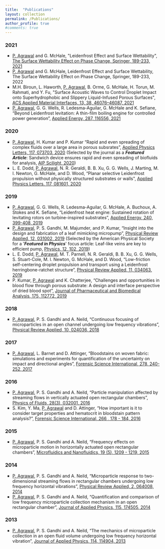```yaml
---
title:  "Publications"
layout: collection
permalink: /Publications/
author_profile: true
#comments: true
---
```


### 2021
<ul type="square">  
  <li><u>P. Agrawal</u> and G. McHale, "Leidenfrost Effect and Surface Wettability", <a href="https://link.springer.com/chapter/10.1007/978-3-030-82992-6_7">The Surface Wettability Effect on Phase Change, Springer, 189-233, 2021</a></li>
  <li><u>P. Agrawal</u> and G. McHale, Leidenfrost Effect and Surface Wettability, The Surface Wettability Effect on Phase Change, Springer, 189-233, 2022</li>
  <li>M.H. Biroun, L. Haworth, <u>P. Agrawal</u>, B. Orme, G. McHale, H. Torun, M. Rahmati, and Y. Fu, "Surface Acoustic Waves to Control Droplet Impact onto Superhydrophobic and Slippery Liquid-Infused Porous Surfaces", <a href="https://pubs.acs.org/doi/abs/10.1021/acsami.1c09217">ACS Applied Material Interfaces, 13, 38, 46076–46087, 2021</a></li>
  <li><u>P. Agrawal</u>, G. G. Wells, R. Ledesma-Aguilar, G. McHale and K. Sefiane, “Beyond Leidenfrost levitation: A thin-film boiling engine for controlled power generation”, <a href="https://www.sciencedirect.com/science/article/pii/S0306261921001045">Applied Energy, 287, 116556, 2021</a> </li>
 </ul>

### 2020
<ul type="square">
  <li><u>P. Agrawal</u>, H. Kumar and P. Kumar “Rapid and even spreading of complex fluids over a large area in porous subsrates”, <a href="https://aip.scitation.org/doi/abs/10.1063/5.0019939?journalCode=apl">Applied Physics Letters, 117, 073703, 2020</a> (Selected by the journal as a <b><i>Featured Article</i></b>: Sandwich device ensures rapid and even spreading of biofluids for analysis, <a href="https://aip.scitation.org/doi/10.1063/10.0001880">AIP Scilight, 2020</a>)</li>
  <li>L. E. Dodd, <u>P. Agrawal</u>, N. R. Geraldi, B. B. Xu, G. G. Wells, J. Marting, M. I. Newton, G. McHale, and D. Wood, “Planar selective Leidenfrost propulsion without physically structured substrates or walls", <a href="https://aip.scitation.org/doi/10.1063/5.0017699">Applied Physics Letters. 117, 081601, 2020</a></li>
</ul>

### 2019
<ul type="square">
  <li><u>P. Agrawal</u>, G. G. Wells, R. Ledesma-Aguilar, G. McHale, A. Buchoux, A. Stokes and K. Sefiane, “Leidenfrost heat engine: Sustained rotation of levitating rotors on turbine-inspired substrates”, <a href="https://www.sciencedirect.com/science/article/pii/S0306261919303320">Applied Energy, 240, 399-408, 2019</a> </li>
 <li><u>P. Agrawal</u>, P. S. Gandhi, M. Majumder, and P. Kumar, “Insight into the design and fabrication of a leaf mimicking micropump”, <a href="https://journals.aps.org/prapplied/abstract/10.1103/PhysRevApplied.12.031002">Physical Review Applied, 12, 031002, 2019</a> (Selected by the American Physical Society for a '<b><i>Featured in Physics</i></b>' focus article: Leaf-like veins are key to efficient pump, <a href="https://physics.aps.org/articles/v12/102">Physics, 12, 102, 2019</a>) </li>
 <li>L. E. Dodd, <u>P. Agrawal</u>, M. T. Parnell, N. R. Geraldi, B. B. Xu, G. G. Wells, S. Stuart-Cole, M. I. Newton, G. McHale, and D. Wood, “Low-friction self-centering droplet propulsion and transport using a Leidenfrost herringbone-ratchet structure”, <a href="https://journals.aps.org/prapplied/abstract/10.1103/PhysRevApplied.11.034063">Physical Review Applied, 11, 034063, 2019</a> </li>
 <li>P. Kumar, <u>P. Agrawal</u> and K. Chatterjee, “Challenges and opportunities in blood flow through porous substrate: A design and interface perspective of dried blood spot”, <a href="https://www.sciencedirect.com/science/article/pii/S0731708519306272">Journal of Pharmaceutical and Biomedical Analysis, 175, 112772, 2019</a> </li>
</ul>

### 2018
<ul type="square">
  <li><u>P. Agrawal</u>, P. S. Gandhi and A. Neild, “Continuous focusing of microparticles in an open channel undergoing low frequency vibrations”, <a href="https://journals.aps.org/prapplied/abstract/10.1103/PhysRevApplied.10.024036">Physical Review Applied, 10, 024036, 2018</a></li>
</ul>

### 2017
<ul type="square">
  <li><u>P. Agrawal</u>, L. Barnet and D. Attinger, “Bloodstains on woven fabric: simulations and experiments for quantification of the uncertainty on impact and directional angles”, <a href="https://www.sciencedirect.com/science/article/pii/S0379073817302645">Forensic Science International, 278, 240-252, 2017</a></li>
</ul>

### 2016
<ul type="square">
  <li><u>P. Agrawal</u>, P. S. Gandhi and A. Neild, “Particle manipulation affected by streaming flows in vertically actuated open rectangular chambers”, <a href="https://aip.scitation.org/doi/10.1063/1.4942240">Physics of Fluids, 28(3), 032001, 2016</a></li>
  <li>S. Kim, Y. Ma, <u>P. Agrawal</u> and D. Attinger, “How important is it to consider target properties and hematocrit in bloodstain pattern analysis?”, <a href="https://www.sciencedirect.com/science/article/pii/S0379073816302274?via%3Dihub">Forensic Science International, 266 , 178 - 184, 2016</a></li>
</ul>

### 2015
<ul type="square">
  <li><u>P. Agrawal</u>, P. S. Gandhi and A. Neild, “Frequency effects on microparticle motion in horizontally actuated open rectangular chambers”, <a href="https://link.springer.com/article/10.1007%2Fs10404-015-1640-y">Microfluidics and Nanofluidics, 19 (5), 1209 - 1219, 2015</a></li>
</ul>

### 2014
<ul type="square">
  <li><u>P. Agrawal</u>, P. S. Gandhi and A. Neild, “Microparticle response to two-dimensional streaming flows in rectangular chambers undergoing low frequency horizontal vibrations”, <a href="https://journals.aps.org/prapplied/abstract/10.1103/PhysRevApplied.2.064008">Physical Review Applied, 2, 064008, 2014</a></li>
  <li><u>P. Agrawal</u>, P. S. Gandhi and A. Neild, “Quantification and comparison of low frequency microparticle collection mechanism in an open rectangular chamber”, <a href="https://aip.scitation.org/doi/10.1063/1.4874395">Journal of Applied Physics, 115, 174505, 2014</a></li>
</ul>

### 2013
<ul type="square">
  <li><u>P. Agrawal</u>, P. S. Gandhi and A. Neild, “The mechanics of microparticle collection in an open fluid volume undergoing low frequency horizontal vibration”, <a href="https://aip.scitation.org/doi/10.1063/1.4821256">Journal of Applied Physics, 114, 114904, 2013</a></li>
</ul>
